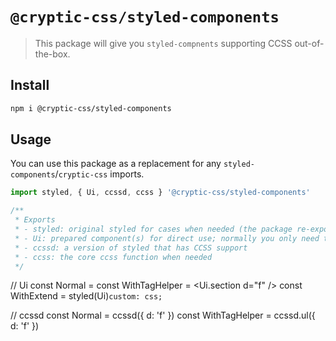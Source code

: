 # `@cryptic-css/styled-components`

> This package will give you `styled-compnents` supporting CCSS out-of-the-box.

## Install

```sh
npm i @cryptic-css/styled-components
```

## Usage

You can use this package as a replacement for any `styled-components`/`cryptic-css` imports.

```js
import styled, { Ui, ccssd, ccss } '@cryptic-css/styled-components'

/**
 * Exports
 * - styled: original styled for cases when needed (the package re-exports all styled-components modules)
 * - Ui: prepared component(s) for direct use; normally you only need to this
 * - ccssd: a version of styled that has CCSS support
 * - ccss: the core ccss function when needed
 */
```

// Ui
const Normal = <Ui d="f" />
const WithTagHelper = <Ui.section d="f" />
const WithExtend = styled(Ui)`
   custom: css;
`

// ccssd
const Normal = ccssd({ d: 'f' })
const WithTagHelper = ccssd.ul({ d: 'f' })
```
